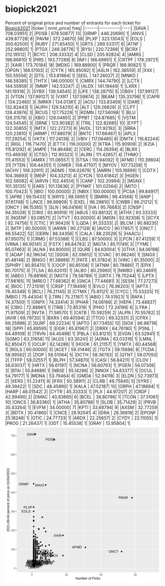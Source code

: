 # biopick2021
Percent of original price and number of entrants for each ticket for [Biopick2021](https://twitter.com/hashtag/Biopick2021)
|ticker | nrml_price| freq|
|:------|----------:|----:|
|SAVA   |  708.03951|    2|
|PDSB   |  678.50877|   13|
|ORMP   |  446.20690|    1|
|ANVS   |  439.87728|    8|
|PAVM   |  372.24670|   58|
|PLXP   |  323.13043|    1|
|EOLS   |  300.62500|    1|
|RUBY   |  271.65450|    1|
|GRTS   |  269.53317|    6|
|ATNF   |  252.98805|    1|
|PTGX   |  249.38776|    1|
|BYSI   |  220.72368|    1|
|BCRX   |  212.19512|    7|
|BCYC   |  208.33332|    4|
|CLSD   |  205.92824|    4|
|AMRS   |  196.86610|    1|
|PIRS   |  193.77289|    8|
|INFI   |  186.69951|    1|
|CRTPF  |  178.29721|    2|
|XAIR   |  173.70184|   18|
|MDXG   |  169.86900|    1|
|PRQR   |  166.90821|    1|
|OPGN   |  166.51163|    2|
|CYTK   |  165.95092|    1|
|ASLN   |  162.36559|    3|
|XXII   |  155.55556|    2|
|DTIL   |  153.81984|    1|
|SEEL   |  147.26027|    2|
|MNKD   |  146.58385|    1|
|THTX   |  146.00000|    1|
|CMRX   |  144.74790|    2|
|LCTX   |  144.55959|    3|
|IMMP   |  142.53247|    2|
|ALDX   |  141.19449|    1|
|LXRX   |  141.19318|    2|
|SYBX   |  139.54545|    2|
|LIFE   |  138.28715|    5|
|OBSV   |  137.99127|    2|
|VTGN   |  137.99127|    3|
|VXRT   |  137.59874|    2|
|BEAM   |  135.33798|    1|
|CAPR   |  134.22460|    3|
|MRKR   |  134.01361|    2|
|ACIU   |  133.83459|    1|
|DARE   |  132.82443|    1|
|AUPH   |  129.54210|    4|
|ALT    |  129.26829|    2|
|CLPT   |  128.43976|    3|
|RCUS   |  127.75229|    1|
|KDMN   |  127.56098|    1|
|BLU    |  126.31579|    3|
|XBIO   |  126.04651|    2|
|PPBT   |  124.87685|    1|
|VSTM   |  124.54545|    3|
|SRNE   |  123.90382|    3|
|TRIL   |  122.82685|   10|
|EYPT   |  122.30855|    1|
|IMTX   |  122.27273|    6|
|AVDL   |  121.92192|    3|
|SRRA   |  120.23810|    1|
|ARMP   |  117.88079|    2|
|BNTC   |  117.66467|    5|
|APLS   |  117.29254|    1|
|VKTX   |  117.24138|    2|
|VBIV   |  117.06485|    8|
|DMTK   |  116.82244|    2|
|RIGL   |  116.71470|    2|
|ETTX   |  116.00000|    2|
|KTRA   |  115.90909|    2|
|KZIA   |  115.81292|    4|
|AMPE   |  114.86486|    2|
|CERC   |  114.39394|    4|
|BLRX   |  113.46939|    3|
|CTSO   |  112.90323|    1|
|ALRN   |  111.42857|    4|
|THMO   |  111.41553|    1|
|AMRX   |  111.06557|    1|
|STSA   |  110.94092|    1|
|AFMD   |  110.39604|   31|
|YTEN   |  109.44351|    1|
|OMER   |  108.47107|    1|
|MYOV   |  107.73258|    1|
|ACHV   |  106.32911|    2|
|ADMS   |  106.02679|    1|
|AMRN   |  105.16899|    1|
|CDTX   |  104.36893|    1|
|MEIP   |  104.33213|    4|
|CYCN   |  103.61842|    3|
|HGEN   |  102.56082|    4|
|ARVN   |  102.44514|    1|
|CANF   |  102.20994|    2|
|MGNX   |  101.35135|    1|
|EARS   |  101.13636|    2|
|PYNKF  |  101.02564|    2|
|MITO   |  100.70423|    1|
|IBIO   |  100.00000|    2|
|NBIX   |  100.00000|    1|
|PCSA   |   99.84917|    1|
|APRE   |   99.15433|    1|
|KRYS   |   98.56951|    1|
|BMRN   |   98.43568|    1|
|ANIP   |   97.61748|    1|
|JNCE   |   96.89808|    1|
|EXEL   |   96.29810|    1|
|CWBR   |   96.21212|    1|
|ONCY   |   96.15385|    1|
|SLN    |   96.04166|    1|
|IVA    |   95.76683|    2|
|CNSP   |   94.35028|    1|
|CRIS   |   93.90919|   11|
|ABUS   |   93.68132|    3|
|ATHX   |   93.33333|    3|
|NGENF  |   93.08571|    2|
|VTVT   |   93.00000|    4|
|IMGN   |   92.92308|    1|
|SCYX   |   92.74756|    1|
|CTIC   |   91.96429|    1|
|LQDA   |   91.33333|    2|
|BLCM   |   90.88235|    2|
|MTP    |   90.50000|    1|
|ARWR   |   90.27128|    8|
|AVCO   |   90.17857|    1|
|ONCT   |   88.55422|   52|
|GERN   |   88.34356|    1|
|CALA   |   88.23529|    5|
|HAACU  |   87.95075|    1|
|CRMD   |   87.53388|    1|
|CLBS   |   87.50000|    3|
|LPCN   |   87.41259|    1|
|VRNA   |   86.90141|    2|
|FSTX   |   86.84783|    2|
|MGTA   |   85.11749|    3|
|TYME   |   85.07463|    3|
|ALNA   |   84.80000|    2|
|QURE   |   84.63004|    1|
|GTHX   |   84.06198|    1|
|ADAP   |   82.19634|   12|
|SDGR   |   82.09612|    1|
|CVAC   |   81.96240|    1|
|SNGX   |   81.48148|    2|
|BNGO   |   81.38889|    7|
|FATE   |   81.37824|    3|
|VINC   |   81.35000|    2|
|SPHRY  |   80.85470|    1|
|COCP   |   80.85106|    1|
|ATNM   |   80.78880|    7|
|EPIX   |   80.70175|    3|
|TLSA   |   80.62015|    1|
|ALBO   |   80.25960|    1|
|NWBO   |   80.24691|    9|
|ABEO   |   79.88166|    2|
|MGTX   |   79.58789|    1|
|GRTX   |   78.75244|    1|
|LPTX   |   77.98165|   11|
|MREO   |   77.68362|    8|
|GNCA   |   77.44681|    3|
|SESN   |   77.27273|    4|
|BIOC   |   77.21519|    1|
|CRSP   |   77.18499|    1|
|EVLO   |   76.96203|    1|
|APTX   |   76.45349|    1|
|BCLI   |   76.21145|    3|
|CTMX   |   75.81121|    3|
|CYCC   |   75.53325|   11|
|MBIO   |   75.44304|    1|
|LTRN   |   75.21187|    1|
|ABIO   |   74.51923|    1|
|RAFA   |   74.37500|    1|
|GNPX   |   74.33414|    3|
|PHAR   |   74.06166|    2|
|HEPA   |   73.48837|    6|
|CBIO   |   72.88961|    1|
|TRIB   |   72.85319|    1|
|PHIO   |   72.24199|    6|
|LYRA   |   71.97509|    2|
|NVTA   |   71.58570|    1|
|CATB   |   70.59259|    2|
|ALPN   |   70.55762|    2|
|AVIR   |   69.79720|    1|
|BXRX   |   69.40594|    2|
|TTOO   |   69.32331|    2|
|CFRX   |   69.25996|    2|
|SURF   |   69.22234|    1|
|APTO   |   67.73455|   12|
|SIOX   |   66.98718|   18|
|SPPI   |   65.89595|    1|
|EIGR   |   65.81967|    2|
|DRRX   |   64.76190|    1|
|PSNL   |   64.49109|    3|
|TRVN   |   64.45498|    1|
|PBLA   |   63.81215|    1|
|EVGN   |   63.52941|    1|
|SGMO   |   63.31658|   11|
|ALGS   |   63.30241|    2|
|ADMA   |   63.03318|    1|
|LMNL   |   62.85047|    1|
|OCUP   |   62.14286|    1|
|HOOK   |   61.21157|    1|
|YMTX   |   60.44568|    1|
|RGLS   |   60.00000|    3|
|ACET   |   59.31446|    2|
|TGTX   |   59.15686|    8|
|TCDA   |   58.99582|    2|
|ZIOP   |   58.51064|    5|
|DCTH   |   58.36783|    3|
|QTNT   |   58.07050|    2|
|TFFP   |   58.02557|    1|
|BLPH   |   57.34870|    1|
|CASI   |   56.84211|    1|
|CLOV   |   56.63037|    1|
|HRTX   |   56.61197|    1|
|NCNA   |   56.60793|    1|
|PGEN   |   56.07306|    3|
|BTAI   |   55.84689|    1|
|NBSE   |   55.14286|    2|
|NNOX   |   54.83377|    1|
|OCUL   |   54.79177|    1|
|MDNA   |   53.79464|    6|
|GMDA   |   52.94118|    3|
|ELDN   |   52.73973|    2|
|XERS   |   51.22411|    8|
|IFRX   |   50.38911|    2|
|CLRB   |   49.75845|    5|
|SYRS   |   49.39422|    1|
|SDC    |   48.45890|    1|
|KALA   |   47.52187|   10|
|ORPH   |   47.18894|    1|
|HARP   |   46.01542|    2|
|CYTR   |   45.33333|    1|
|PLX    |   44.97207|    2|
|CRDF   |   42.99490|    2|
|DMAC   |   40.83665|    6|
|BCEL   |   38.80786|    1|
|TCON   |   37.31061|   10|
|ONCS   |   36.83360|    1|
|ATHA   |   35.80786|    1|
|SLDB   |   35.71429|    2|
|PRVB   |   35.43264|    1|
|EVFM   |   34.00000|    7|
|KPTI   |   33.68794|    9|
|AXSM   |   32.77259|    3|
|BDTX   |   30.41860|    1|
|CNCE   |   28.92041|    4|
|IDRA   |   26.36816|    2|
|EPGNF  |   25.18248|    1|
|OTIC   |   24.77733|    1|
|ARDX   |   22.25657|    2|
|CYDY   |   22.11055|    3|
|PROG   |   21.26437|    1|
|ODT    |   15.45538|    1|
|GRAY   |   13.95804|    1|
![retvspicks](biopicks.png?raw=true)
